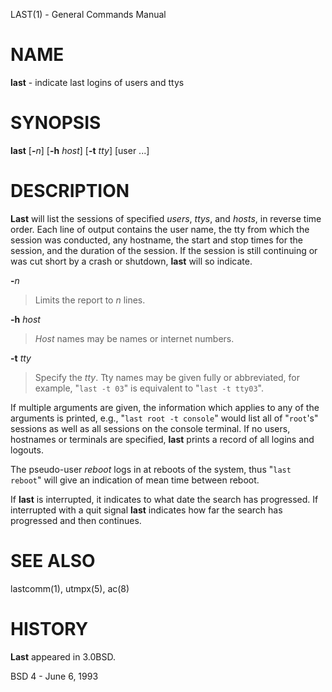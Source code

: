 LAST(1) - General Commands Manual

# NAME

**last** - indicate last logins of users and ttys

# SYNOPSIS

**last**
\[**-**&zwnj;*n*]
\[**-h**&nbsp;*host*]
\[**-t**&nbsp;*tty*]
\[user&nbsp;...]

# DESCRIPTION

**Last**
will list the sessions of specified
*users*,
*ttys*,
and
*hosts*,
in reverse time order.  Each line of output contains
the user name, the tty from which the session was conducted, any
hostname, the start and stop times for the session, and the duration
of the session.  If the session is still continuing or was cut short by
a crash or shutdown,
**last**
will so indicate.

**-**&zwnj;*n*

> Limits the report to
> *n*
> lines.

**-h** *host*

> *Host*
> names may be names or internet numbers.

**-t** *tty*

> Specify the
> *tty*.
> Tty names may be given fully or abbreviated, for example,
> "`last -t 03`"
> is
> equivalent to
> "`last -t tty03`".

If
multiple arguments are given, the information which applies to any of the
arguments is printed, e.g.,
"`last root -t console`"
would list all of
"`root`'s"
sessions as well as all sessions on the console terminal. If no
users, hostnames or terminals are specified,
**last**
prints a record of
all logins and logouts.

The pseudo-user
*reboot*
logs in at reboots of the system, thus
"`last reboot`"
will give an indication of mean time between reboot.

If
**last**
is interrupted, it indicates to what date the search has
progressed.  If interrupted with a quit signal
**last**
indicates how
far the search has progressed and then continues.

# SEE ALSO

lastcomm(1),
utmpx(5),
ac(8)

# HISTORY

**Last**
appeared in
3\.0BSD.

BSD 4 - June 6, 1993
